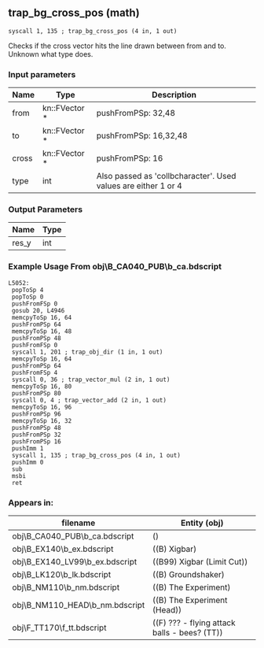 ## trap_bg_cross_pos (math)

`syscall 1, 135 ; trap_bg_cross_pos (4 in, 1 out)`

Checks if the cross vector hits the line drawn between from and to. Unknown what type does.

### Input parameters
| Name | Type | Description
|------|------|------------
| from   | kn::FVector *   | pushFromPSp: 32,48
| to   | kn::FVector *   | pushFromPSp: 16,32,48
| cross   | kn::FVector *   | pushFromPSp: 16
| type   | int   | Also passed as 'collbcharacter'. Used values are either 1 or 4


### Output Parameters
| Name | Type
|------|-----
| res_y   | int   
### Example Usage From obj\B_CA040_PUB\b_ca.bdscript
```plaintext
L5052:
 popToSp 4
 popToSp 0
 pushFromFSp 0
 gosub 20, L4946
 memcpyToSp 16, 64
 pushFromPSp 64
 memcpyToSp 16, 48
 pushFromPSp 48
 pushFromFSp 0
 syscall 1, 201 ; trap_obj_dir (1 in, 1 out)
 memcpyToSp 16, 64
 pushFromPSp 64
 pushFromFSp 4
 syscall 0, 36 ; trap_vector_mul (2 in, 1 out)
 memcpyToSp 16, 80
 pushFromPSp 80
 syscall 0, 4 ; trap_vector_add (2 in, 1 out)
 memcpyToSp 16, 96
 pushFromPSp 96
 memcpyToSp 16, 32
 pushFromPSp 48
 pushFromPSp 32
 pushFromPSp 16
 pushImm 1
 syscall 1, 135 ; trap_bg_cross_pos (4 in, 1 out)
 pushImm 0
 sub 
 msbi 
 ret
```


### Appears in:
| filename | Entity (obj)
|----------|-------------
| obj\B_CA040_PUB\b_ca.bdscript       | ()          
| obj\B_EX140\b_ex.bdscript       | ((B) Xigbar)          
| obj\B_EX140_LV99\b_ex.bdscript       | ((B99) Xigbar (Limit Cut))          
| obj\B_LK120\b_lk.bdscript       | ((B) Groundshaker)          
| obj\B_NM110\b_nm.bdscript       | ((B) The Experiment)          
| obj\B_NM110_HEAD\b_nm.bdscript       | ((B) The Experiment (Head))          
| obj\F_TT170\f_tt.bdscript       | ((F) ??? - flying attack balls - bees? (TT))          



